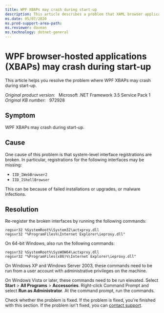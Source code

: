 ```yaml
---
title: WPF XBAPs may crash during start-up
description: This article describes a problem that XAML browser applications may crash during start-up, and provides a solution.
ms.date: 05/07/2020
ms.prod-support-area-path: 
ms.reviewer: davean
ms.technology: dotnet-general
---
```

# WPF browser-hosted applications (XBAPs) may crash during start-up

This article helps you resolve the problem where WPF XBAPs may crash during start-up.

_Original product version:_ &nbsp; Microsoft .NET Framework 3.5 Service Pack 1  
_Original KB number:_ &nbsp; 972928

## Symptom

WPF XBAPs may crash during start-up.

## Cause

One cause of this problem is that system-level interface registrations are broken. In particular, registrations for the following interfaces may be missing:

- `IID_IWebBrowser2`
- `IID_IShellBrowser`

This can be because of failed installations or upgrades, or malware infections.

## Resolution

Re-register the broken interfaces by running the following commands:

```console
regsvr32 %SystemRoot%\System32\actxprxy.dll
regsvr32 "%ProgramFiles%\Internet Explorer\ieproxy.dll"
```

On 64-bit Windows, also run the following commands:

```console
regsvr32 %SystemRoot%\SysWOW64\actxprxy.dll
regsvr32 "%ProgramFiles(x86)%\Internet Explorer\ieproxy.dll"
```

On Windows XP and Windows Server 2003, these commands need to be run from a user account with administrative privileges on the machine.

On Windows Vista or later, these commands need to be run elevated. Select **Start** > **All Programs** > **Accessories**. Right-click Command Prompt and select **Run as Administrator**. At the command prompt, run the commands.

Check whether the problem is fixed. If the problem is fixed, you're finished with this section. If the problem isn't fixed, you can [contact support](https://support.microsoft.com/contactus/).
